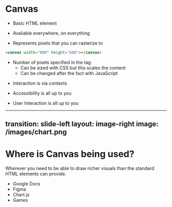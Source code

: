 # Canvas

- Basic HTML element
<v-click>

- Avaliable everywhere, on everything
</v-click>
<v-click>

- Represents pixels that you can rasterize to
</v-click>
<v-click>

```html
<canvas width="800" height="600"></canvas>
```
</v-click>
<v-click>

- Number of pixels specified in the tag
  - Can be sized with CSS but this scales the content
  - Can be changed after the fact with JavaScript
</v-click>
<v-click>

- Interaction is via contexts
</v-click>
<v-click>

- Accessibility is all up to you
</v-click>
<v-click>

- User Interaction is all up to you
</v-click>

---
transition: slide-left
layout: image-right
image: /images/chart.png
---

# Where is Canvas being used?

Wherever you need to be able to draw richer visuals than the standard HTML elements can provide.

<ul>
  <li>Google Docs</li>
  <li v-click>Figma</li>
  <li v-click>Chart.js</li>
  <li v-click>Games</li>
</ul>
